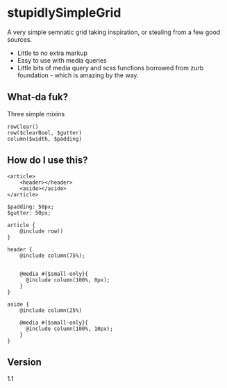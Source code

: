 stupidlySimpleGrid
=========

A very simple semnatic grid taking inspiration, or stealing from a few good sources.

  - Little to no extra markup
  - Easy to use with media queries
  - Little bits of media query and scss functions borrowed from zurb foundation - which is amazing by the way.

What-da fuk?
----

Three simple mixins

```
rowClear()
row($clearBool, $gutter)
column($width, $padding)

```

How do I use this?
----

```
<article>
    <header></header>
    <aside></aside>
</article>

$padding: 50px;
$gutter: 50px;

article {
    @include row()
}

header {
    @include column(75%);
    
    
    @media #{$small-only}{
      @include column(100%, 0px);
    }
}

aside {
    @include column(25%)
    
    @media #{$small-only}{
      @include column(100%, 10px);
    }
}

```


Version
----

1.1

